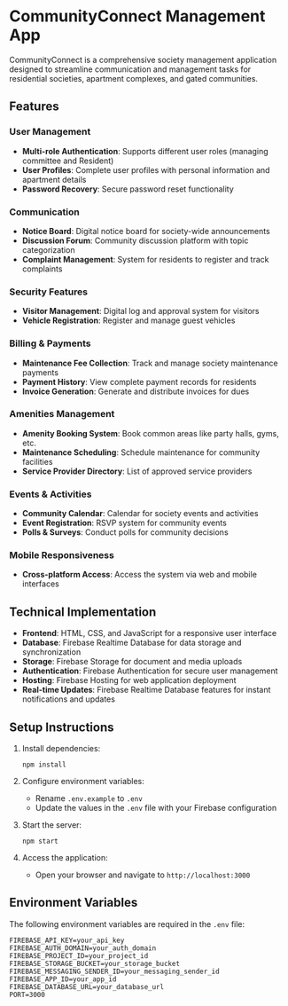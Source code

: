 # CommunityConnect Management App

CommunityConnect is a comprehensive society management application designed to streamline communication and management tasks for residential societies, apartment complexes, and gated communities.

## Features

### User Management
- **Multi-role Authentication**: Supports different user roles (managing committee and Resident)
- **User Profiles**: Complete user profiles with personal information and apartment details
- **Password Recovery**: Secure password reset functionality

### Communication
- **Notice Board**: Digital notice board for society-wide announcements
- **Discussion Forum**: Community discussion platform with topic categorization
- **Complaint Management**: System for residents to register and track complaints

### Security Features
- **Visitor Management**: Digital log and approval system for visitors
- **Vehicle Registration**: Register and manage guest vehicles

### Billing & Payments
- **Maintenance Fee Collection**: Track and manage society maintenance payments
- **Payment History**: View complete payment records for residents
- **Invoice Generation**: Generate and distribute invoices for dues

### Amenities Management
- **Amenity Booking System**: Book common areas like party halls, gyms, etc.
- **Maintenance Scheduling**: Schedule maintenance for community facilities
- **Service Provider Directory**: List of approved service providers

### Events & Activities
- **Community Calendar**: Calendar for society events and activities
- **Event Registration**: RSVP system for community events
- **Polls & Surveys**: Conduct polls for community decisions

### Mobile Responsiveness
- **Cross-platform Access**: Access the system via web and mobile interfaces

## Technical Implementation

- **Frontend**: HTML, CSS, and JavaScript for a responsive user interface
- **Database**: Firebase Realtime Database for data storage and synchronization
- **Storage**: Firebase Storage for document and media uploads
- **Authentication**: Firebase Authentication for secure user management
- **Hosting**: Firebase Hosting for web application deployment
- **Real-time Updates**: Firebase Realtime Database features for instant notifications and updates


## Setup Instructions

1. Install dependencies:
   ```
   npm install
   ```

2. Configure environment variables:
   - Rename `.env.example` to `.env`
   - Update the values in the `.env` file with your Firebase configuration

3. Start the server:
   ```
   npm start
   ```

4. Access the application:
   - Open your browser and navigate to `http://localhost:3000`

## Environment Variables

The following environment variables are required in the `.env` file:

```
FIREBASE_API_KEY=your_api_key
FIREBASE_AUTH_DOMAIN=your_auth_domain
FIREBASE_PROJECT_ID=your_project_id
FIREBASE_STORAGE_BUCKET=your_storage_bucket
FIREBASE_MESSAGING_SENDER_ID=your_messaging_sender_id
FIREBASE_APP_ID=your_app_id
FIREBASE_DATABASE_URL=your_database_url
PORT=3000
```